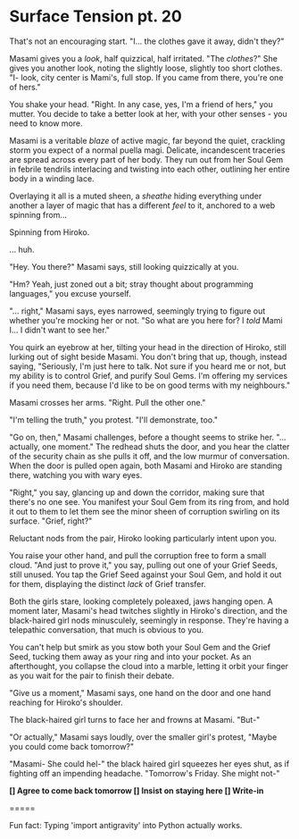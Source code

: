 # Surface Tension pt. 20

That's not an encouraging start. "I... the clothes gave it away, didn't they?"

Masami gives you a *look*, half quizzical, half irritated. "The *clothes*?" She gives you another look, noting the slightly loose, slightly too short clothes. "I- look, city center is Mami's, full stop. If you came from there, you're one of hers."

You shake your head. "Right. In any case, yes, I'm a friend of hers," you mutter. You decide to take a better look at her, with your other senses - you need to know more.

Masami is a veritable *blaze* of active magic, far beyond the quiet, crackling storm you expect of a normal puella magi. Delicate, incandescent traceries are spread across every part of her body. They run out from her Soul Gem in febrile tendrils interlacing and twisting into each other, outlining her entire body in a winding lace.

Overlaying it all is a muted sheen, a *sheathe* hiding everything under another a layer of magic that has a different *feel* to it, anchored to a web spinning from...

Spinning from Hiroko.

... huh.

"Hey. You there?" Masami says, still looking quizzically at you.

"Hm? Yeah, just zoned out a bit; stray thought about programming languages," you excuse yourself.

"... right," Masami says, eyes narrowed, seemingly trying to figure out whether you're mocking her or not. "So what are you here for? I *told* Mami I... I didn't want to see her."

You quirk an eyebrow at her, tilting your head in the direction of Hiroko, still lurking out of sight beside Masami. You don't bring that up, though, instead saying, "Seriously, I'm just here to talk. Not sure if you heard me or not, but my ability is to control Grief, and purify Soul Gems. I'm offering my services if you need them, because I'd like to be on good terms with my neighbours."

Masami crosses her arms. "Right. Pull the other one."

"I'm telling the truth," you protest. "I'll demonstrate, too."

"Go on, then," Masami challenges, before a thought seems to strike her. "... actually, one moment." The redhead shuts the door, and you hear the clatter of the security chain as she pulls it off, and the low murmur of conversation. When the door is pulled open again, both Masami and Hiroko are standing there, watching you with wary eyes.

"Right," you say, glancing up and down the corridor, making sure that there's no one see. You manifest your Soul Gem from its ring from, and hold it out to them to let them see the minor sheen of corruption swirling on its surface. "Grief, right?"

Reluctant nods from the pair, Hiroko looking particularly intent upon you.

You raise your other hand, and pull the corruption free to form a small cloud. "And just to prove it," you say, pulling out one of your Grief Seeds, still unused. You tap the Grief Seed against your Soul Gem, and hold it out for them, displaying the distinct *lack* of Grief transfer.

Both the girls stare, looking completely poleaxed, jaws hanging open. A moment later, Masami's head twitches slightly in Hiroko's direction, and the black-haired girl nods minusculely, seemingly in response. They're having a telepathic conversation, that much is obvious to you.

You can't help but smirk as you stow both your Soul Gem and the Grief Seed, tucking them away as your ring and into your pocket. As an afterthought, you collapse the cloud into a marble, letting it orbit your finger as you wait for the pair to finish their debate.

"Give us a moment," Masami says, one hand on the door and one hand reaching for Hiroko's shoulder.

The black-haired girl turns to face her and frowns at Masami. "But-"

"Or actually," Masami says loudly, over the smaller girl's protest, "Maybe you could come back tomorrow?"

"Masami- She could hel-" the black haired girl squeezes her eyes shut, as if fighting off an impending headache. "Tomorrow's Friday. She might not-"

**\[] Agree to come back tomorrow
\[] Insist on staying here
\[] Write-in**

\=====​

Fun fact: Typing 'import antigravity' into Python actually works.
